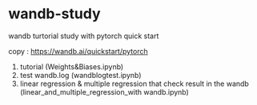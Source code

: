 # wandb-study
wandb turtorial study with pytorch quick start

copy : https://wandb.ai/quickstart/pytorch

1. tutorial (Weights&Biases.ipynb)
2. test wandb.log (wandblogtest.ipynb)
3. linear regression & multiple regression that check result in the wandb (linear_and_multiple_regression_with wandb.ipynb)
